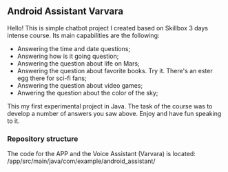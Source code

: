 ## Android Assistant Varvara
Hello! This is simple chatbot project I created based on Skillbox 3 days intense course. Its main capabilities are the following:
* Answering the time and date questions;
* Answering how is it going question;
* Answering the question about life on Mars;
* Answering the question about favorite books. Try it. There's an ester egg there for sci-fi fans;
* Answering the question about video games;
* Anwering the question about the color of the sky;

This my first experimental project in Java. The task of the course was to develop a number of answers you saw above. 
Enjoy and have fun speaking to it.

### Repository structure
The code for the APP and the Voice Assistant (Varvara) is located: /app/src/main/java/com/example/android_assistant/
